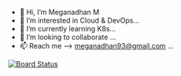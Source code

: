 - 👋 Hi, I’m Meganadhan M
- 👀 I’m interested in Cloud & DevOps...
- 🌱 I’m currently learning K8s...
- 💞️ I’m looking to collaborate  ...
- 📫 Reach me --> meganadhan93@gmail.com ...

<!---
meganadhan93/meganadhan93 is a ✨ special ✨ repository because its `README.md` (this file) appears on your GitHub profile.
You can click the Preview link to take a look at your changes.
--->

[![Board Status](https://dev.azure.com/meganadhan/0641d62d-3713-4e4c-9497-8a34585be01b/93e24330-aee5-4abf-84f3-fb56574cb15e/_apis/work/boardbadge/88361321-4dac-4400-a2e2-c908b29f4386?columnOptions=1)](https://dev.azure.com/meganadhan/0641d62d-3713-4e4c-9497-8a34585be01b/_boards/board/t/93e24330-aee5-4abf-84f3-fb56574cb15e/Microsoft.RequirementCategory/)
